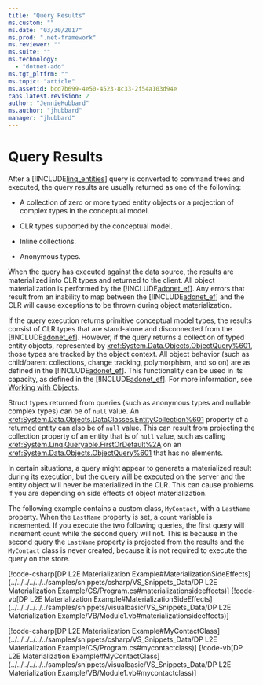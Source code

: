 ```yaml
---
title: "Query Results"
ms.custom: ""
ms.date: "03/30/2017"
ms.prod: ".net-framework"
ms.reviewer: ""
ms.suite: ""
ms.technology: 
  - "dotnet-ado"
ms.tgt_pltfrm: ""
ms.topic: "article"
ms.assetid: bcd7b699-4e50-4523-8c33-2f54a103d94e
caps.latest.revision: 2
author: "JennieHubbard"
ms.author: "jhubbard"
manager: "jhubbard"
---
```

# Query Results
After a [!INCLUDE[linq_entities](../../../../../../includes/linq-entities-md.md)] query is converted to command trees and executed, the query results are usually returned as one of the following:  
  
-   A collection of zero or more typed entity objects or a projection of complex types in the conceptual model.  
  
-   CLR types supported by the conceptual model.  
  
-   Inline collections.  
  
-   Anonymous types.  
  
 When the query has executed against the data source, the results are materialized into CLR types and returned to the client. All object materialization is performed by the [!INCLUDE[adonet_ef](../../../../../../includes/adonet-ef-md.md)]. Any errors that result from an inability to map between the [!INCLUDE[adonet_ef](../../../../../../includes/adonet-ef-md.md)] and the CLR will cause exceptions to be thrown during object materialization.  
  
 If the query execution returns primitive conceptual model types, the results consist of CLR types that are stand-alone and disconnected from the [!INCLUDE[adonet_ef](../../../../../../includes/adonet-ef-md.md)]. However, if the query returns a collection of typed entity objects, represented by <xref:System.Data.Objects.ObjectQuery%601>, those types are tracked by the object context. All object behavior (such as child/parent collections, change tracking, polymorphism, and so on) are as defined in the [!INCLUDE[adonet_ef](../../../../../../includes/adonet-ef-md.md)]. This functionality can be used in its capacity, as defined in the [!INCLUDE[adonet_ef](../../../../../../includes/adonet-ef-md.md)]. For more information, see [Working with Objects](../../../../../../docs/framework/data/adonet/ef/working-with-objects.md).  
  
 Struct types returned from queries (such as anonymous types and nullable complex types) can be of `null` value. An <xref:System.Data.Objects.DataClasses.EntityCollection%601> property of a returned entity can also be of `null` value. This can result from projecting the collection property of an entity that is of `null` value, such as calling <xref:System.Linq.Queryable.FirstOrDefault%2A> on an <xref:System.Data.Objects.ObjectQuery%601> that has no elements.  
  
 In certain situations, a query might appear to generate a materialized result during its execution, but the query will be executed on the server and the entity object will never be materialized in the CLR. This can cause problems if you are depending on side effects of object materialization.  
  
 The following example contains a custom class, `MyContact`, with a `LastName` property. When the `LastName` property is set, a `count` variable is incremented. If you execute the two following queries, the first query will increment `count` while the second query will not. This is because in the second query the `LastName` property is projected from the results and the `MyContact` class is never created, because it is not required to execute the query on the store.  
  
 [!code-csharp[DP L2E Materialization Example#MaterializationSideEffects](../../../../../../samples/snippets/csharp/VS_Snippets_Data/DP L2E Materialization Example/CS/Program.cs#materializationsideeffects)]
 [!code-vb[DP L2E Materialization Example#MaterializationSideEffects](../../../../../../samples/snippets/visualbasic/VS_Snippets_Data/DP L2E Materialization Example/VB/Module1.vb#materializationsideeffects)]  
  
 [!code-csharp[DP L2E Materialization Example#MyContactClass](../../../../../../samples/snippets/csharp/VS_Snippets_Data/DP L2E Materialization Example/CS/Program.cs#mycontactclass)]
 [!code-vb[DP L2E Materialization Example#MyContactClass](../../../../../../samples/snippets/visualbasic/VS_Snippets_Data/DP L2E Materialization Example/VB/Module1.vb#mycontactclass)]
